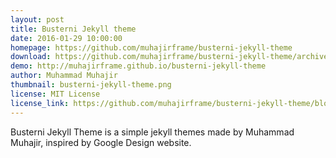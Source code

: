 ```yaml
---
layout: post
title: Busterni Jekyll theme
date: 2016-01-29 10:00:00
homepage: https://github.com/muhajirframe/busterni-jekyll-theme
download: https://github.com/muhajirframe/busterni-jekyll-theme/archive/gh-pages.zip
demo: http://muhajirframe.github.io/busterni-jekyll-theme
author: Muhammad Muhajir
thumbnail: busterni-jekyll-theme.png
license: MIT License
license_link: https://github.com/muhajirframe/busterni-jekyll-theme/blob/gh-pages/LICENSE
---
```


Busterni Jekyll Theme is a simple jekyll themes made by Muhammad
Muhajir, inspired by Google Design website.
